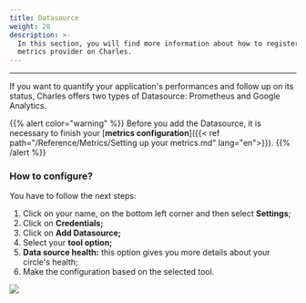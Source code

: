 ```yaml
---
title: Datasource
weight: 28
description: >-
  In this section, you will find more information about how to register your
  metrics provider on Charles.
---
```


---

If you want to quantify your application's performances and follow up on its status, Charles offers two types of Datasource: Prometheus and Google Analytics. 

{{% alert color="warning" %}}
Before you add the Datasource, it is necessary to finish your [**metrics configuration**]({{< ref path="/Reference/Metrics/Setting up your metrics.md" lang="en">}}).
{{% /alert %}}

### **How to configure?** 

You have to follow the next steps: 

1. Click on your name, on the bottom left corner and then select **Settings**;
2. Click on **Credentials;**
3. Click on **Add Datasource;**
4. Select your **tool option;** 
5. **Data source health:** this option gives you more details about your circle's health; 
6. Make the configuration based on the selected tool. 

![](/shared/workspace_datasource.gif)
